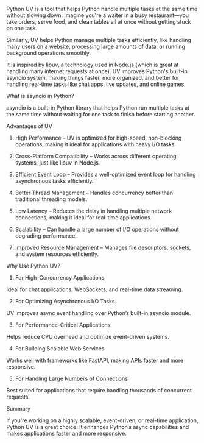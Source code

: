Python UV is a tool that helps Python handle multiple tasks at the same time without slowing down. Imagine you're a waiter in a busy restaurant—you take orders, serve food, and clean tables all at once without getting stuck on one task.


Similarly, UV helps Python manage multiple tasks efficiently, like handling many users on a website, processing large amounts of data, or running background operations smoothly.

It is inspired by libuv, a technology used in Node.js (which is great at handling many internet requests at once). UV improves Python's built-in asyncio system, making things faster, more organized, and better for handling real-time tasks like chat apps, live updates, and online games.

What is asyncio in Python?

asyncio is a built-in Python library that helps Python run multiple tasks at the same time without waiting for one task to finish before starting another.


Advantages of UV

1. High Performance – UV is optimized for high-speed, non-blocking operations, making it ideal for applications with heavy I/O tasks.


2. Cross-Platform Compatibility – Works across different operating systems, just like libuv in Node.js.


3. Efficient Event Loop – Provides a well-optimized event loop for handling asynchronous tasks efficiently.


4. Better Thread Management – Handles concurrency better than traditional threading models.


5. Low Latency – Reduces the delay in handling multiple network connections, making it ideal for real-time applications.


6. Scalability – Can handle a large number of I/O operations without degrading performance.


7. Improved Resource Management – Manages file descriptors, sockets, and system resources efficiently.


Why Use Python UV?

1. For High-Concurrency Applications

Ideal for chat applications, WebSockets, and real-time data streaming.



2. For Optimizing Asynchronous I/O Tasks

UV improves async event handling over Python’s built-in asyncio module.



3. For Performance-Critical Applications

Helps reduce CPU overhead and optimize event-driven systems.



4. For Building Scalable Web Services

Works well with frameworks like FastAPI, making APIs faster and more responsive.



5. For Handling Large Numbers of Connections

Best suited for applications that require handling thousands of concurrent requests.

Summary

If you're working on a highly scalable, event-driven, or real-time application, Python UV is a great choice. It enhances Python’s async capabilities and makes applications faster and more responsive.
